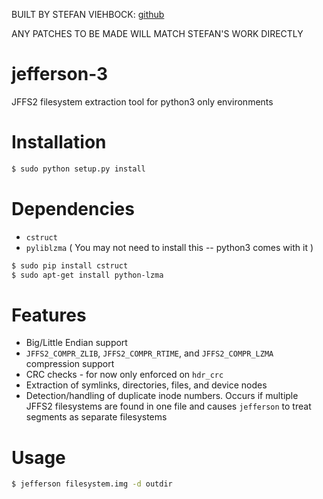 BUILT BY STEFAN VIEHBOCK: [github](https://github.com/sviehb "Stefan's Github")

ANY PATCHES TO BE MADE WILL MATCH STEFAN'S WORK DIRECTLY

# jefferson-3
JFFS2 filesystem extraction tool for python3 only environments

Installation
============
```bash
$ sudo python setup.py install
```


Dependencies
============
- `cstruct`
- `pyliblzma` ( You may not need to install this -- python3 comes with it )

```bash
$ sudo pip install cstruct
$ sudo apt-get install python-lzma
```

Features
============
- Big/Little Endian support
- `JFFS2_COMPR_ZLIB`, `JFFS2_COMPR_RTIME`, and `JFFS2_COMPR_LZMA` compression support
- CRC checks - for now only enforced on `hdr_crc`
- Extraction of symlinks, directories, files, and device nodes
- Detection/handling of duplicate inode numbers. Occurs if multiple JFFS2 filesystems are found in one file and causes `jefferson` to treat segments as separate filesystems

Usage
============
```bash
$ jefferson filesystem.img -d outdir
```

